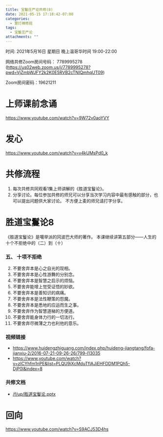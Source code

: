 ```yaml
---
title: 宝鬘庄严论共修(8)
date: 2021-05-15 17:18:42-07:00
categories:
  - 慧灯禅修班
tags:
  - 宝鬘庄严论
attachments: ""
---
```

<!--StartFragment--> 


时间: 2021年5月16日 星期日 晚上温哥华时间 19:00-22:00

网络共修Zoom房间号码： 7789995278 (<https://us02web.zoom.us/j/7789995278?pwd=VjZmbWJFY2k2K0E5RVB2cTNIQmhqUT09>)

Zoom房间密码：19621211

# 上师课前念诵

<https://www.youtube.com/watch?v=9W72v0aoYVY>

# 发心

<https://www.youtube.com/watch?v=v4kUMsPd0_k>

# 共修流程

1. 每次共修共同观看1集上师讲解的《胜道宝鬘论》。
2. 分享讨论。每位参加共修的师兄可以分享当次学习内容中最有感触的部分，也可以提出问题供大家讨论。 不方便上麦的师兄请打字分享。

# 胜道宝鬘论8

《胜道宝鬘论》是噶举派的冈波巴大师的著作。 本课继续讲第五部分——人生的十个不拒绝中的（二）到（十）


### 五、 十项不拒绝

2. 不要舍弃本是心之自光的现相。
3. 不要舍弃本是心性游舞的分别念。
4. 不要舍弃本是智慧之启示的烦恼。
5. 不要舍弃能增上觉受证悟的妙欲。
6. 不要舍弃本是善知识的病痛。
7. 不要舍弃本是法性鞭策的怨魔。
8. 不要舍弃本是悉地的应运而生之事。
9. 不要舍弃作为智慧道梯的方便道。
10. 不要舍弃能身体力行的一切法行。
11. 不要舍弃尽微薄之力也利他的意乐。


### 视频链接

* <https://www.huidengzhiguang.com/index.php/huideng-jiangtang/fofa-jianxiu-2/2016-07-21-09-26-26/799-l13035>
* <https://www.youtube.com/watch?v=zICYhfm1nPE&list=PLQU9iXcMduTflAJiEHFDDM1PQh5-DjP0l&index=8>

### 共修文档

* [/f/up/胜道宝鬘论.pptx](https://hdvblob.blob.core.windows.net/hdv/f/up/%E8%83%9C%E9%81%93%E5%AE%9D%E9%AC%98%E8%AE%BA.pptx)


# 回向

<https://www.youtube.com/watch?v=S9ACJ53D4hs> 


<!--EndFragment-->

